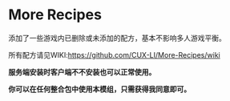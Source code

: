 # More Recipes
添加了一些游戏内已删除或未添加的配方，基本不影响多人游戏平衡。

所有配方请见WIKI:https://github.com/CUX-LI/More-Recipes/wiki

**服务端安装时客户端不不安装也可以正常使用。**

**你可以在任何整合包中使用本模组，只需获得我同意即可。**

